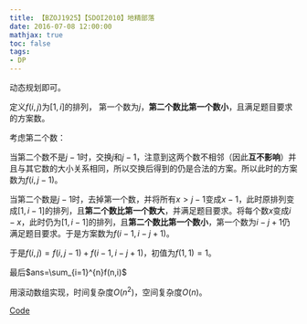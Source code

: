 ```yaml
---
title: 【BZOJ1925】【SDOI2010】地精部落
date: 2016-07-08 12:00:00
mathjax: true
toc: false
tags:
- DP
---
```


动态规划即可。

<!-- more -->

定义$f(i,j)$为$[1,i]$的排列， 第一个数为$j$，**第二个数比第一个数小**，且满足题目要求的方案数。

考虑第二个数：

当第二个数不是$j-1$时，交换$j$和$j-1$，注意到这两个数不相邻（因此**互不影响**）并且与其它数的大小关系相同，所以交换后得到的仍是合法的方案。所以此时的方案数为$f(i,j-1)$。

当第二个数是$j-1$时，去掉第一个数，并将所有$x>j-1$变成$x-1$，此时原排列变成$[1,i-1]$的排列，且**第二个数比第一个数大**，并满足题目要求。将每个数$x$变成$i-x$，此时仍为$[1,i-1]$的排列，且**第二个数比第一个数小**，第一个数为$i-j+1$仍满足题目要求。于是方案数为$f(i-1,i-j+1)$。

于是$f(i,j)=f(i,j-1)+f(i-1,i-j+1)$，初值为$f(1,1)=1$。

最后$ans=\sum_{i=1}^{n}f(n,i)$

用滚动数组实现，时间复杂度$O(n^2)$，空间复杂度$O(n)$。

[Code](https://github.com/q234rty/OJ-Codes/blob/master/BZOJ/1925.cpp)











